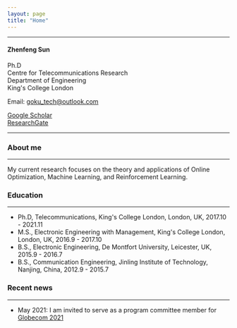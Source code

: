 ```yaml
---
layout: page
title: "Home"
---
```


---



#### Zhenfeng Sun
Ph.D  
Centre for Telecommunications Research  
Department of Engineering  
King's College London    

Email: goku_tech@outlook.com  

[Google Scholar](https://scholar.google.co.uk/citations?user=XtoBqIkAAAAJ&hl=en)  
[ResearchGate](https://www.researchgate.net/profile/Zhenfeng-Sun)

---


### About me

---

My current research focuses on the theory and applications of Online Optimization, Machine Learning, and Reinforcement Learning.   



### Education

---

- Ph.D, Telecommunications, King's College London, London, UK, 2017.10 - 2021.11
- M.S., Electronic Engineering with Management, King's College London, London, UK, 2016.9 - 2017.10
- B.S., Electronic Engineering, De Montfort University, Leicester, UK, 2015.9 - 2016.7
- B.S., Communication Engineering, Jinling Institute of Technology, Nanjing, China, 2012.9 - 2015.7 

  

### Recent news

---

- May 2021: I am invited to serve as a program committee member for [Globecom 2021](https://globecom2021.ieee-globecom.org/)


